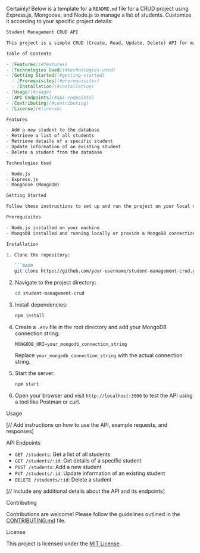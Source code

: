 Certainly! Below is a template for a `README.md` file for a CRUD project using Express.js, Mongoose, and Node.js to manage a list of students. Customize it according to your specific project details:

```markdown
Student Management CRUD API

This project is a simple CRUD (Create, Read, Update, Delete) API for managing a list of students. It is built using Express.js, Mongoose, and Node.js.

Table of Contents

- [Features](#features)
- [Technologies Used](#technologies-used)
- [Getting Started](#getting-started)
  - [Prerequisites](#prerequisites)
  - [Installation](#installation)
- [Usage](#usage)
- [API Endpoints](#api-endpoints)
- [Contributing](#contributing)
- [License](#license)

Features

- Add a new student to the database
- Retrieve a list of all students
- Retrieve details of a specific student
- Update information of an existing student
- Delete a student from the database

Technologies Used

- Node.js
- Express.js
- Mongoose (MongoDB)

Getting Started

Follow these instructions to set up and run the project on your local machine.

Prerequisites

- Node.js installed on your machine
- MongoDB installed and running locally or provide a MongoDB connection string

Installation

1. Clone the repository:

   ```bash
   git clone https://github.com/your-username/student-management-crud.git
   ```

2. Navigate to the project directory:

   ```bash
   cd student-management-crud
   ```

3. Install dependencies:

   ```bash
   npm install
   ```

4. Create a `.env` file in the root directory and add your MongoDB connection string:

   ```env
   MONGODB_URI=your_mongodb_connection_string
   ```

   Replace `your_mongodb_connection_string` with the actual connection string.

5. Start the server:

   ```bash
   npm start
   ```

6. Open your browser and visit `http://localhost:3000` to test the API using a tool like Postman or curl.

 Usage

[// Add instructions on how to use the API, example requests, and responses]

API Endpoints

- `GET /students`: Get a list of all students
- `GET /students/:id`: Get details of a specific student
- `POST /students`: Add a new student
- `PUT /students/:id`: Update information of an existing student
- `DELETE /students/:id`: Delete a student

[// Include any additional details about the API and its endpoints]

Contributing

Contributions are welcome! Please follow the guidelines outlined in the [CONTRIBUTING.md](CONTRIBUTING.md) file.

License

This project is licensed under the [MIT License](LICENSE).

